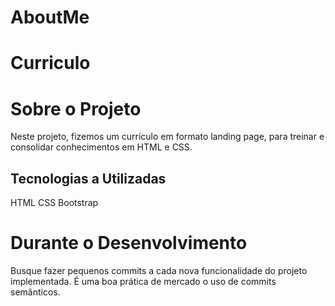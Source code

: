 # AboutMe
# Curriculo 

# Sobre o Projeto
Neste projeto, fizemos um currículo em formato landing page, para treinar e consolidar conhecimentos em HTML e CSS.

## Tecnologias a Utilizadas
HTML
CSS
Bootstrap

# Durante o Desenvolvimento
Busque fazer pequenos commits a cada nova funcionalidade do projeto implementada.
É uma boa prática de mercado o uso de commits semânticos. 

